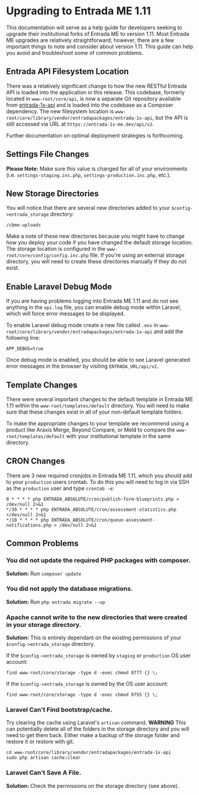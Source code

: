 # Upgrading to Entrada ME 1.11

This documentation will serve as a help guide for developers seeking to upgrade their institutional forks of Entrada ME to version 1.11. Most Entrada ME upgrades are relatively straightforward; however, there are a few important things to note and consider about version 1.11. This guide can help you avoid and troubleshoot some of common problems.

## Entrada API Filesystem Location

There was a relatively significant change to how the new RESTful Entrada API is loaded into the application in this release. This codebase, formerly located in `www-root/core/api`, is now a separate Git repository available from [entrada-1x-api](https://github.com/EntradaProject/entrada-1x-api) and is loaded into the codebase as a Composer dependency. The new filesystem location is `www-root/core/library/vendor/entradapackages/entrada-1x-api`, but the API is still accessed via URL at `https://entrada-1x-me.dev/api/v2`.

Further documentation on optimal deployment strategies is forthcoming. 

## Settings File Changes


**Please Note:** Make sure this value is changed for all of your environments (i.e. `settings-staging.inc.php`, `settings-production.inc.php`, etc.).


## New Storage Directories

You will notice that there are several new directories added to your `$config->entrada_storage` directory:

```
/cbme-uploads
```

Make a note of these new directories because you might have to change how you deploy your code if you have changed the default storage location. The storage location is configured in the `www-root/core/config/config.inc.php` file. If you're using an external storage directory, you will need to create these directories manually if they do not exist.

## Enable Laravel Debug Mode

If you are having problems logging into Entrada ME 1.11 and do not see anything in the `api.log` file, you can enable debug mode within Laravel, which will force error messages to be displayed.

To enable Laravel debug mode create a new file called `.env` in `www-root/core/library/vendor/entradapackages/entrada-1x-api` and add the following line: 

```
APP_DEBUG=true
```

Once debug mode is enabled, you should be able to see Laravel generated error messages in the browser by visiting `ENTRADA_URL/api/v2`.

## Template Changes

There were several important changes to the default template in Entrada ME 1.11 within the `www-root/templates/default` directory. You will need to make sure that these changes exist in all of your non-default template folders. 

To make the appropriate changes to your template we recommend using a product like Araxis Merge, Beyond Compare, or Meld to compare the `www-root/templates/default` with your institutional template in the same directory.

## CRON Changes

There are 3 new required cronjobs in Entrada ME 1.11, which you should add to your `production` users crontab. To do this you will need to log in via SSH as the `production` user and type `crontab -e`:

```
0 * * * * php ENTRADA_ABSOLUTE/cron/publish-form-blueprints.php > /dev/null 2>&1
*/30 * * * * php ENTRADA_ABSOLUTE/cron/assessment-statistics.php >/dev/null 2>&1
*/10 * * * * php ENTRADA_ABSOLUTE/cron/queue-assessment-notifications.php > /dev/null 2>&1
```

## Common Problems

### You did not update the required PHP packages with composer.

**Solution:** Run `composer update`


### You did not apply the database migrations.

**Solution:** Run `php entrada migrate --up`

### Apache cannot write to the new directories that were created in your storage directory.

**Solution:** This is entirely dependant on the existing permissions of your `$config->entrada_storage` directory.

If the `$config->entrada_storage` is owned by `staging` or `production` OS user account:

``` 
find www-root/core/storage -type d -exec chmod 0777 {} \;
```

If the `$config->entrada_storage` is owned by the OS user account:

```
find www-root/core/storage -type d -exec chmod 0755 {} \;
```

### Laravel Can't Find bootstrap/cache.

Try clearing the cache using Laravel's `artisan` command. **WARNING** This can potentially delete all of the folders in the storage directory and you will need to get them back. Either make a backup of the storage folder and restore it or restore with git.

```
cd www-root/core/library/vendor/entradapackages/entrada-1x-api
sudo php artisan cache:clear
```

### Laravel Can't Save A File.

**Solution:** Check the permissions on the storage directory (see above).

